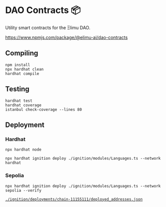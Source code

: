 # DAO Contracts 📦

Utility smart contracts for the Ξlimu DAO.

https://www.npmjs.com/package/@elimu-ai/dao-contracts

## Compiling

```shell
npm install
npx hardhat clean
hardhat compile
```

## Testing

```shell
hardhat test
hardhat coverage
istanbul check-coverage --lines 80
```

## Deployment

### Hardhat

```shell
npx hardhat node
```
```shell
npx hardhat ignition deploy ./ignition/modules/Languages.ts --network hardhat
```

### Sepolia

```shell
npx hardhat ignition deploy ./ignition/modules/Languages.ts --network sepolia --verify
```

[`./ignition/deployments/chain-11155111/deployed_addresses.json`](./ignition/deployments/chain-11155111/deployed_addresses.json)
